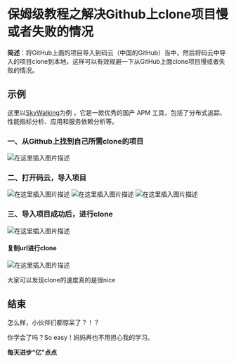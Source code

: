 # 保姆级教程之解决Github上clone项目慢或者失败的情况

​		**简述**：将GitHub上面的项目导入到码云（中国的GitHub）当中，然后将码云中导入的项目clone到本地，这样可以有效规避一下从GitHub上面clone项目慢或者失败的情况。

## 示例

 这里以[SkyWalking](https://github.com/apache/skywalking)为例 ，它是一款优秀的国产 APM 工具，包括了分布式追踪、性能指标分析、应用和服务依赖分析等。

### 一、从Github上找到自己所需clone的项目
![在这里插入图片描述](https://img-blog.csdnimg.cn/2020071110465882.png?x-oss-process=image/watermark,type_ZmFuZ3poZW5naGVpdGk,shadow_10,text_aHR0cHM6Ly9ibG9nLmNzZG4ubmV0L3FxXzQ1MDc3MTcz,size_16,color_FFFFFF,t_70#pic_center)


### 二、打开码云，导入项目

![在这里插入图片描述](https://img-blog.csdnimg.cn/20200711104730538.png?x-oss-process=image/watermark,type_ZmFuZ3poZW5naGVpdGk,shadow_10,text_aHR0cHM6Ly9ibG9nLmNzZG4ubmV0L3FxXzQ1MDc3MTcz,size_16,color_FFFFFF,t_70#pic_center)
![在这里插入图片描述](https://img-blog.csdnimg.cn/20200711104745362.png?x-oss-process=image/watermark,type_ZmFuZ3poZW5naGVpdGk,shadow_10,text_aHR0cHM6Ly9ibG9nLmNzZG4ubmV0L3FxXzQ1MDc3MTcz,size_16,color_FFFFFF,t_70#pic_center)
![在这里插入图片描述](https://img-blog.csdnimg.cn/20200711104803842.png?x-oss-process=image/watermark,type_ZmFuZ3poZW5naGVpdGk,shadow_10,text_aHR0cHM6Ly9ibG9nLmNzZG4ubmV0L3FxXzQ1MDc3MTcz,size_16,color_FFFFFF,t_70#pic_center)
### 三、导入项目成功后，进行clone
![在这里插入图片描述](https://img-blog.csdnimg.cn/20200711104821945.png?x-oss-process=image/watermark,type_ZmFuZ3poZW5naGVpdGk,shadow_10,text_aHR0cHM6Ly9ibG9nLmNzZG4ubmV0L3FxXzQ1MDc3MTcz,size_16,color_FFFFFF,t_70#pic_center)

#### 复制url进行clone
![在这里插入图片描述](https://img-blog.csdnimg.cn/20200711104850152.png#pic_center)

大家可以发现clone的速度真的是很nice



## 结束

怎么样，小伙伴们都惊呆了？！？

你学会了吗？So easy！妈妈再也不用担心我的学习。

**每天进步“亿”点点**
